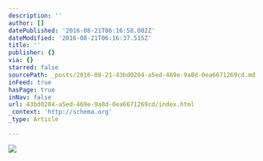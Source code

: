 ```yaml
---
description: ''
author: []
datePublished: '2016-08-21T06:16:58.002Z'
dateModified: '2016-08-21T06:16:37.515Z'
title: ''
publisher: {}
via: {}
starred: false
sourcePath: _posts/2016-08-21-43bd0204-a5ed-469e-9a8d-0ea6671269cd.md
inFeed: true
hasPage: true
inNav: false
url: 43bd0204-a5ed-469e-9a8d-0ea6671269cd/index.html
_context: 'http://schema.org'
_type: Article

---
```

![](https://the-grid-user-content.s3-us-west-2.amazonaws.com/1e14b3ec-97cf-46ec-833b-827f8fceabfb.jpg)